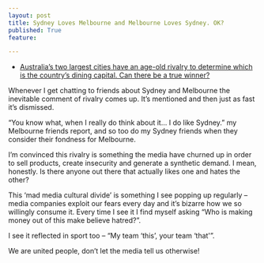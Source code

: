 ```yaml
---
layout: post
title: Sydney Loves Melbourne and Melbourne Loves Sydney. OK?
published: True
feature: 

---
```


*   [Australia’s two largest cities have an age-old rivalry to determine which is the country’s dining capital. Can there be a true winner?](http://www.goodfood.com.au/good-food/eat-out/melbourne-v-sydney-20130506-2j2iv.html?rand=1367836538337)

Whenever I get chatting to friends about Sydney and Melbourne the inevitable comment of rivalry comes up. It’s mentioned and then just as fast it’s dismissed.

“You know what, when I really do think about it… I do like Sydney.” my Melbourne friends report, and so too do my Sydney friends when they consider their fondness for Melbourne.

I’m convinced this rivalry is something the media have churned up in order to sell products, create insecurity and generate a synthetic demand. I mean, honestly. Is there anyone out there that actually likes one and hates the other?

This ‘mad media cultural divide’ is something I see popping up regularly – media companies exploit our fears every day and it’s bizarre how we so willingly consume it. Every time I see it I find myself asking “Who is making money out of this make believe hatred?”.

I see it reflected in sport too – “My team ‘this’, your team ‘that'”.

We are united people, don’t let the media tell us otherwise!